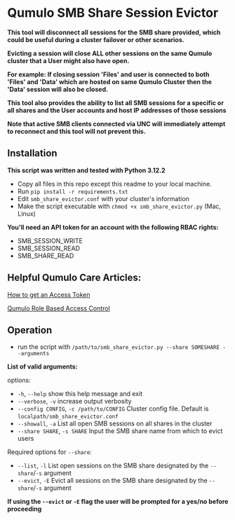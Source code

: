 # Qumulo SMB Share Session Evictor

**This tool will disconnect all sessions for the SMB share provided, which could be useful during a cluster**
**failover or other scenarios.** 

**Evicting a session will close ALL other sessions on the same Qumulo cluster that a User might also have open.**

**For example: If closing session 'Files' and user is connected to both 'Files' and 'Data' which are hosted on same Qumulo Cluster**
**then the 'Data' session will also be closed.**

**This tool also provides the ability to list all SMB sessions for a specific or all shares and the User accounts and host IP addresses of those sessions**

**Note that active SMB clients connected via UNC will immediately attempt to reconnect and this tool will not prevent this.**

## Installation

**This script was written and tested with Python 3.12.2**

- Copy all files in this repo except this readme to your local machine.
- Run `pip install -r requirements.txt`
- Edit `smb_share_evictor.conf` with your cluster's information
- Make the script executable with `chmod +x smb_share_evictor.py` (Mac, Linux)

**You'll need an API token for an account with the following RBAC rights:**

- SMB_SESSION_WRITE
- SMB_SESSION_READ
- SMB_SHARE_READ

## Helpful Qumulo Care Articles:

[How to get an Access Token](https://docs.qumulo.com/azure-administrator-guide/connecting-to-external-services/creating-using-access-tokens-to-authenticate-external-services-qumulo-core.html) 

[Qumulo Role Based Access Control](https://care.qumulo.com/hc/en-us/articles/360036591633-Role-Based-Access-Control-RBAC-with-Qumulo-Core#managing-roles-by-using-the-web-ui-0-7)

## Operation

- run the script with `/path/to/smb_share_evictor.py --share SOMESHARE --arguments`

**List of valid arguments:**

options:
  - `-h`, `--help`            show this help message and exit
  - `--verbose`, `-v`         increase output verbosity
  - `--config CONFIG`, `-c /path/to/CONFIG` Cluster config file. Default is `localpath/smb_share_evictor.conf`
  - `--showall`, `-a`        List all open SMB sessions on all shares in the cluster
  - `--share SHARE`, `-s SHARE`  Input the SMB share name from which to evict users

  Required options for `--share`:
  * `--list`, `-l`            List open sessions on the SMB share designated by the `--share`/`-s` argument
  * `--evict`, `-E`           Evict all sessions on the SMB share designated by the `--share`/`-s` argument

**If using the `--evict` or `-E` flag the user will be prompted for a yes/no before proceeding**